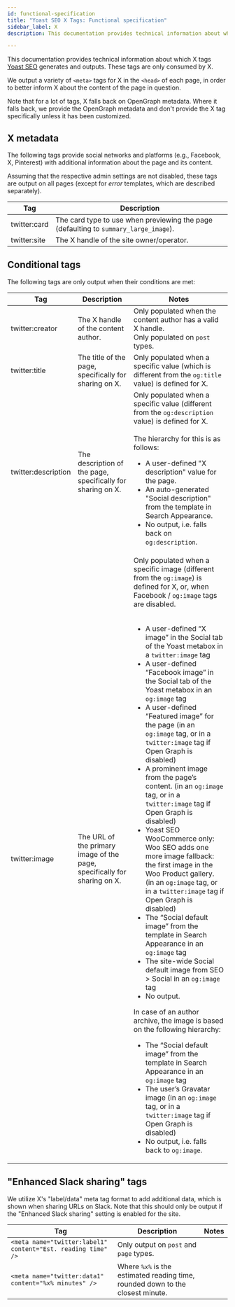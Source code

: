 ```yaml
---
id: functional-specification
title: "Yoast SEO X Tags: Functional specification"
sidebar_label: X
description: This documentation provides technical information about which X tags Yoast SEO generates and outputs.

---
```

This documentation provides technical information about which X tags [Yoast SEO](https://yoast.com/wordpress/plugins/seo/) generates and outputs. These tags are only consumed by X.

We output a variety of `<meta>` tags for X in the `<head>` of each page, in order to better inform X about the content of the page in question.

Note that for a lot of tags, X falls back on OpenGraph metadata. Where it falls back, we provide the OpenGraph metadata and don't provide the X tag specifically unless it has been customized.

## X metadata
The following tags provide social networks and platforms (e.g., Facebook, X, Pinterest) with additional information about the page and its content.

Assuming that the respective admin settings are not disabled, these tags are output on all pages (except for _error_ templates, which are described separately).

| Tag | Description |
|---|----|
| twitter:card | The card type to use when previewing the page (defaulting to `summary_large_image`). |
| twitter:site | The X handle of the site owner/operator. |

## Conditional tags
The following tags are only output when their conditions are met:

| Tag | Description | Notes |
|---|----|---|
| twitter:creator | The X handle of the content author. | Only populated when the content author has a valid X handle. <br /> Only populated on `post` types. |
| twitter:title | The title of the page, specifically for sharing on X. | Only populated when a specific value (which is different from the `og:title` value) is defined for X. |
| twitter:description | The description of the page, specifically for sharing on X. | Only populated when a specific value (different from the `og:description` value) is defined for X. <br /> <br /> The hierarchy for this is as follows: <ul><li>A user-defined "X description" value for the page.</li><li>An auto-generated "Social description" from the template in Search Appearance.</li><li>No output, i.e. falls back on `og:description`.</li></ul> |
| twitter:image | The URL of the primary image of the page, specifically for sharing on X. | Only populated when a specific image (different from the `og:image`) is defined for X, or, when Facebook / `og:image` tags are disabled. <br /> <br /> <ul><li>A user-defined “X image” in the Social tab of the Yoast metabox in a `twitter:image` tag</li><li>A user-defined “Facebook image” in the Social tab of the Yoast metabox in an `og:image` tag</li><li>A user-defined “Featured image” for the page (in an  `og:image` tag, or in a `twitter:image` tag if Open Graph is disabled)</li><li>A prominent image from the page’s content. (in an  `og:image` tag, or in a `twitter:image` tag if Open Graph is disabled)</li><li>Yoast SEO WooCommerce only: Woo SEO adds one more image fallback: the first image in the Woo Product gallery.  (in an  `og:image` tag, or in a `twitter:image` tag if Open Graph is disabled)</li><li>The “Social default image” from the template in Search Appearance in an `og:image` tag</li><li>The site-wide Social default image from SEO > Social in an `og:image` tag</li><li>No output.</li></ul> In case of an author archive, the image is based on the following hierarchy: <ul><li>The “Social default image” from the template in Search Appearance in an `og:image` tag</li><li>The user’s Gravatar image (in an  `og:image` tag, or in a `twitter:image` tag if Open Graph is disabled)</li><li>No output, i.e. falls back to `og:image`.</li></ul> |

## "Enhanced Slack sharing" tags
We utilize X's "label/data" meta tag format to add additional data, which is shown when sharing URLs on Slack.
Note that this should only be output if the "Enhanced Slack sharing" setting is enabled for the site.

| Tag | Description | Notes |
|---|----|---|
| `<meta name="twitter:label1" content="Est. reading time" />` | Only output on `post` and `page` types. |
| `<meta name="twitter:data1" content="%x% minutes" />` | Where `%x%` is the estimated reading time, rounded down to the closest minute. |
